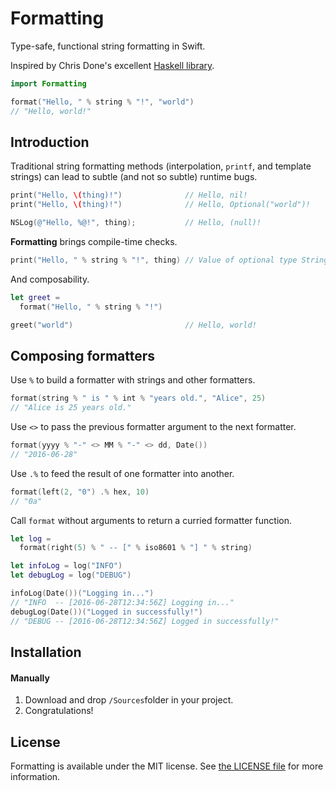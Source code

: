 # Formatting

Type-safe, functional string formatting in Swift.

Inspired by Chris Done's excellent [Haskell library](https://github.com/chrisdone/formatting).

``` swift
import Formatting

format("Hello, " % string % "!", "world")
// "Hello, world!"
```


## Introduction

Traditional string formatting methods (interpolation, `printf`, and template strings) can lead to subtle (and not so subtle) runtime bugs.

``` swift
print("Hello, \(thing)!")              // Hello, nil!
print("Hello, \(thing)!")              // Hello, Optional("world")!
```

``` objective-c
NSLog(@"Hello, %@!", thing);           // Hello, (null)!
```

**Formatting** brings compile-time checks.

``` swift
print("Hello, " % string % "!", thing) // Value of optional type String? not unwrapped
```

And composability.

``` swift
let greet =
  format("Hello, " % string % "!")

greet("world")                         // Hello, world!
```

<!-- ## Formatters -->

## Composing formatters

Use `%` to build a formatter with strings and other formatters.

``` swift
format(string % " is " % int % "years old.", "Alice", 25)
// "Alice is 25 years old."
```

Use `<>` to pass the previous formatter argument to the next formatter.

``` swift
format(yyyy % "-" <> MM % "-" <> dd, Date())
// "2016-06-28"
```

Use `.%` to feed the result of one formatter into another.

``` swift
format(left(2, "0") .% hex, 10)
// "0a"
```

Call `format` without arguments to return a curried formatter function.

``` swift
let log =
  format(right(5) % " -- [" % iso8601 % "] " % string)

let infoLog = log("INFO")
let debugLog = log("DEBUG")

infoLog(Date())("Logging in...")
// "INFO  -- [2016-06-28T12:34:56Z] Logging in..."
debugLog(Date())("Logged in successfully!")
// "DEBUG -- [2016-06-28T12:34:56Z] Logged in successfully!"
```

## Installation

#### Manually
1. Download and drop ```/Sources```folder in your project.  
2. Congratulations!  

## License

Formatting is available under the MIT license. See [the LICENSE
file](./LICENSE.txt) for more information.
